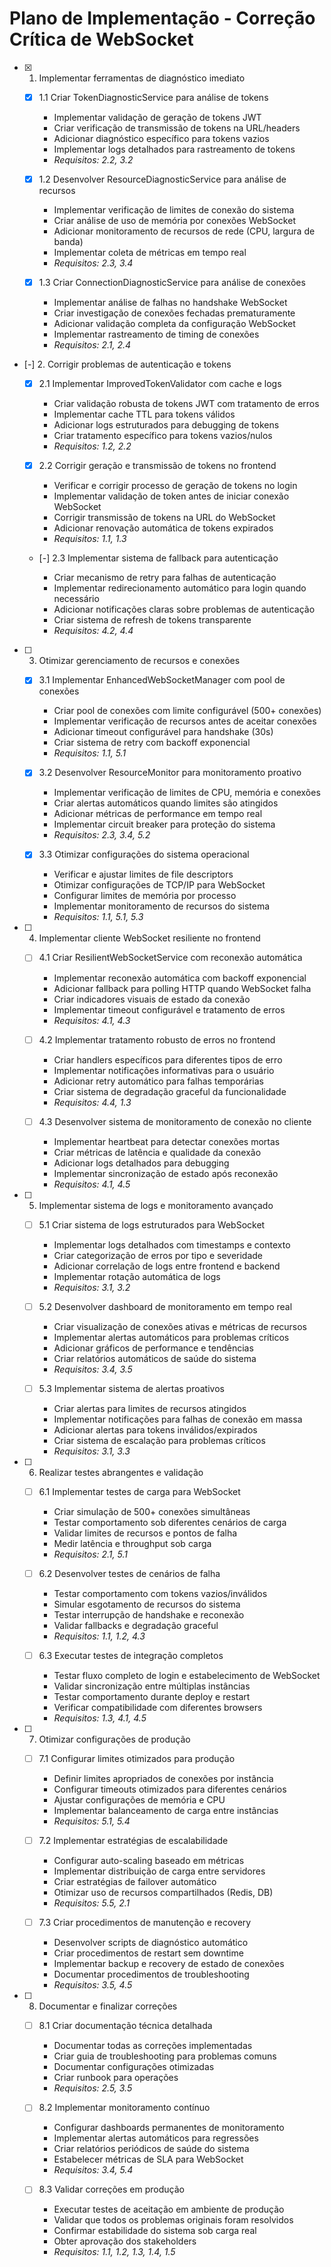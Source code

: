 # Plano de Implementação - Correção Crítica de WebSocket

- [x] 1. Implementar ferramentas de diagnóstico imediato


  - [x] 1.1 Criar TokenDiagnosticService para análise de tokens


    - Implementar validação de geração de tokens JWT
    - Criar verificação de transmissão de tokens na URL/headers
    - Adicionar diagnóstico específico para tokens vazios
    - Implementar logs detalhados para rastreamento de tokens
    - _Requisitos: 2.2, 3.2_

  - [x] 1.2 Desenvolver ResourceDiagnosticService para análise de recursos


    - Implementar verificação de limites de conexão do sistema
    - Criar análise de uso de memória por conexões WebSocket
    - Adicionar monitoramento de recursos de rede (CPU, largura de banda)
    - Implementar coleta de métricas em tempo real
    - _Requisitos: 2.3, 3.4_

  - [x] 1.3 Criar ConnectionDiagnosticService para análise de conexões


    - Implementar análise de falhas no handshake WebSocket
    - Criar investigação de conexões fechadas prematuramente
    - Adicionar validação completa da configuração WebSocket
    - Implementar rastreamento de timing de conexões
    - _Requisitos: 2.1, 2.4_

- [-] 2. Corrigir problemas de autenticação e tokens



  - [x] 2.1 Implementar ImprovedTokenValidator com cache e logs

    - Criar validação robusta de tokens JWT com tratamento de erros
    - Implementar cache TTL para tokens válidos
    - Adicionar logs estruturados para debugging de tokens
    - Criar tratamento específico para tokens vazios/nulos
    - _Requisitos: 1.2, 2.2_

  - [x] 2.2 Corrigir geração e transmissão de tokens no frontend


    - Verificar e corrigir processo de geração de tokens no login
    - Implementar validação de token antes de iniciar conexão WebSocket
    - Corrigir transmissão de tokens na URL do WebSocket
    - Adicionar renovação automática de tokens expirados
    - _Requisitos: 1.1, 1.3_

  - [-] 2.3 Implementar sistema de fallback para autenticação







    - Criar mecanismo de retry para falhas de autenticação
    - Implementar redirecionamento automático para login quando necessário
    - Adicionar notificações claras sobre problemas de autenticação
    - Criar sistema de refresh de tokens transparente
    - _Requisitos: 4.2, 4.4_

- [ ] 3. Otimizar gerenciamento de recursos e conexões
  - [x] 3.1 Implementar EnhancedWebSocketManager com pool de conexões


    - Criar pool de conexões com limite configurável (500+ conexões)
    - Implementar verificação de recursos antes de aceitar conexões
    - Adicionar timeout configurável para handshake (30s)
    - Criar sistema de retry com backoff exponencial
    - _Requisitos: 1.1, 5.1_

  - [x] 3.2 Desenvolver ResourceMonitor para monitoramento proativo


    - Implementar verificação de limites de CPU, memória e conexões
    - Criar alertas automáticos quando limites são atingidos
    - Adicionar métricas de performance em tempo real
    - Implementar circuit breaker para proteção do sistema
    - _Requisitos: 2.3, 3.4, 5.2_

  - [x] 3.3 Otimizar configurações do sistema operacional




    - Verificar e ajustar limites de file descriptors
    - Otimizar configurações de TCP/IP para WebSocket
    - Configurar limites de memória por processo
    - Implementar monitoramento de recursos do sistema
    - _Requisitos: 1.1, 5.1, 5.3_



- [ ] 4. Implementar cliente WebSocket resiliente no frontend
  - [ ] 4.1 Criar ResilientWebSocketService com reconexão automática
    - Implementar reconexão automática com backoff exponencial
    - Adicionar fallback para polling HTTP quando WebSocket falha
    - Criar indicadores visuais de estado da conexão
    - Implementar timeout configurável e tratamento de erros
    - _Requisitos: 4.1, 4.3_

  - [ ] 4.2 Implementar tratamento robusto de erros no frontend
    - Criar handlers específicos para diferentes tipos de erro
    - Implementar notificações informativas para o usuário
    - Adicionar retry automático para falhas temporárias
    - Criar sistema de degradação graceful da funcionalidade
    - _Requisitos: 4.4, 1.3_

  - [ ] 4.3 Desenvolver sistema de monitoramento de conexão no cliente
    - Implementar heartbeat para detectar conexões mortas
    - Criar métricas de latência e qualidade da conexão
    - Adicionar logs detalhados para debugging
    - Implementar sincronização de estado após reconexão
    - _Requisitos: 4.1, 4.5_

- [ ] 5. Implementar sistema de logs e monitoramento avançado
  - [ ] 5.1 Criar sistema de logs estruturados para WebSocket
    - Implementar logs detalhados com timestamps e contexto
    - Criar categorização de erros por tipo e severidade
    - Adicionar correlação de logs entre frontend e backend
    - Implementar rotação automática de logs
    - _Requisitos: 3.1, 3.2_

  - [ ] 5.2 Desenvolver dashboard de monitoramento em tempo real
    - Criar visualização de conexões ativas e métricas de recursos
    - Implementar alertas automáticos para problemas críticos
    - Adicionar gráficos de performance e tendências
    - Criar relatórios automáticos de saúde do sistema
    - _Requisitos: 3.4, 3.5_

  - [ ] 5.3 Implementar sistema de alertas proativos
    - Criar alertas para limites de recursos atingidos
    - Implementar notificações para falhas de conexão em massa
    - Adicionar alertas para tokens inválidos/expirados
    - Criar sistema de escalação para problemas críticos
    - _Requisitos: 3.1, 3.3_

- [ ] 6. Realizar testes abrangentes e validação
  - [ ] 6.1 Implementar testes de carga para WebSocket
    - Criar simulação de 500+ conexões simultâneas
    - Testar comportamento sob diferentes cenários de carga
    - Validar limites de recursos e pontos de falha
    - Medir latência e throughput sob carga
    - _Requisitos: 2.1, 5.1_

  - [ ] 6.2 Desenvolver testes de cenários de falha
    - Testar comportamento com tokens vazios/inválidos
    - Simular esgotamento de recursos do sistema
    - Testar interrupção de handshake e reconexão
    - Validar fallbacks e degradação graceful
    - _Requisitos: 1.1, 1.2, 4.3_

  - [ ] 6.3 Executar testes de integração completos
    - Testar fluxo completo de login e estabelecimento de WebSocket
    - Validar sincronização entre múltiplas instâncias
    - Testar comportamento durante deploy e restart
    - Verificar compatibilidade com diferentes browsers
    - _Requisitos: 1.3, 4.1, 4.5_

- [ ] 7. Otimizar configurações de produção
  - [ ] 7.1 Configurar limites otimizados para produção
    - Definir limites apropriados de conexões por instância
    - Configurar timeouts otimizados para diferentes cenários
    - Ajustar configurações de memória e CPU
    - Implementar balanceamento de carga entre instâncias
    - _Requisitos: 5.1, 5.4_

  - [ ] 7.2 Implementar estratégias de escalabilidade
    - Configurar auto-scaling baseado em métricas
    - Implementar distribuição de carga entre servidores
    - Criar estratégias de failover automático
    - Otimizar uso de recursos compartilhados (Redis, DB)
    - _Requisitos: 5.5, 2.1_

  - [ ] 7.3 Criar procedimentos de manutenção e recovery
    - Desenvolver scripts de diagnóstico automático
    - Criar procedimentos de restart sem downtime
    - Implementar backup e recovery de estado de conexões
    - Documentar procedimentos de troubleshooting
    - _Requisitos: 3.5, 4.5_

- [ ] 8. Documentar e finalizar correções
  - [ ] 8.1 Criar documentação técnica detalhada
    - Documentar todas as correções implementadas
    - Criar guia de troubleshooting para problemas comuns
    - Documentar configurações otimizadas
    - Criar runbook para operações
    - _Requisitos: 2.5, 3.5_

  - [ ] 8.2 Implementar monitoramento contínuo
    - Configurar dashboards permanentes de monitoramento
    - Implementar alertas automáticos para regressões
    - Criar relatórios periódicos de saúde do sistema
    - Estabelecer métricas de SLA para WebSocket
    - _Requisitos: 3.4, 5.4_

  - [ ] 8.3 Validar correções em produção
    - Executar testes de aceitação em ambiente de produção
    - Validar que todos os problemas originais foram resolvidos
    - Confirmar estabilidade do sistema sob carga real
    - Obter aprovação dos stakeholders
    - _Requisitos: 1.1, 1.2, 1.3, 1.4, 1.5_